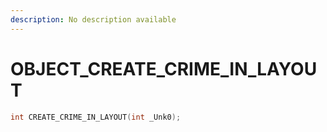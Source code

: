 ```yaml
---
description: No description available 
---
```


# OBJECT\_CREATE_CRIME_IN_LAYOUT

```cpp
int CREATE_CRIME_IN_LAYOUT(int _Unk0);
```